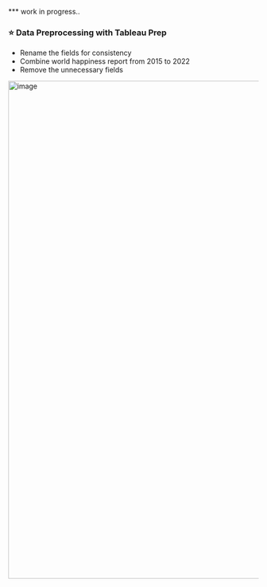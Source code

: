 *** work in progress..
### :star: Data Preprocessing with Tableau Prep
- Rename the fields for consistency 
- Combine world happiness report from 2015 to 2022
- Remove the unnecessary fields
<img width="1000" alt="image" src="https://user-images.githubusercontent.com/64395120/183234255-2661f9c2-4d01-4d6c-a187-320d69dfd98e.png">

